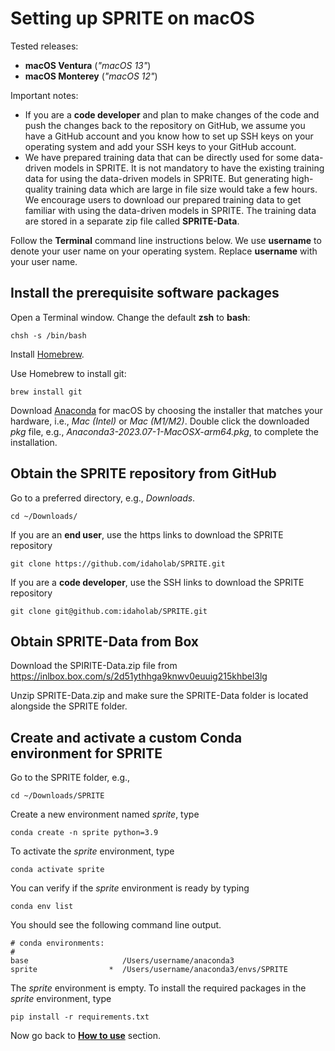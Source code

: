 # Setting up SPRITE on macOS

Tested releases:

* **macOS Ventura** (*"macOS 13"*)
* **macOS Monterey** (*"macOS 12"*)

Important notes:

 * If you are a **code developer** and plan to make changes of the code and push the changes back to the repository on GitHub, we assume you have a GitHub account and you know how to set up SSH keys on your operating system and add your SSH keys to your GitHub account.
 * We have prepared training data that can be directly used for some data-driven models in SPRITE. It is not mandatory to have the existing training data for using the data-driven models in SPRITE. But generating high-quality training data which are large in file size would take a few hours. We encourage users to download our prepared training data  to get familiar with using the data-driven models in SPRITE. The training data are stored in a separate zip file called **SPRITE-Data**.

Follow the **Terminal** command line instructions below. We use **username** to denote your user name on your operating system. Replace **username** with your user name.

## Install the prerequisite software packages

Open a Terminal window. Change the default **zsh** to **bash**:

	chsh -s /bin/bash

Install [Homebrew](https://brew.sh/).

Use Homebrew to install git:

	brew install git

Download [Anaconda](https://www.anaconda.com/) for macOS by choosing the installer that matches your hardware, i.e., *Mac (Intel)* or *Mac (M1/M2)*. Double click the downloaded *pkg* file, e.g., *Anaconda3-2023.07-1-MacOSX-arm64.pkg*, to complete the installation.

## Obtain the SPRITE repository from GitHub

Go to a preferred directory, e.g., *Downloads*.

	cd ~/Downloads/

If you are an **end user**, use the https links to download the SPRITE repository

	git clone https://github.com/idaholab/SPRITE.git

If you are a **code developer**, use the SSH links to download the SPRITE repository

	git clone git@github.com:idaholab/SPRITE.git

## Obtain SPRITE-Data from Box

Download the SPIRITE-Data.zip file from  https://inlbox.box.com/s/2d51ythhga9knwv0euuig215khbel3lg

Unzip SPRITE-Data.zip and make sure the SPRITE-Data folder is located alongside the SPRITE folder.

## Create and activate a custom Conda environment for SPRITE

Go to the SPRITE folder, e.g.,

	cd ~/Downloads/SPRITE
	
Create a new environment named *sprite*, type

	conda create -n sprite python=3.9

To activate the *sprite* environment, type

	conda activate sprite

You can verify if the *sprite* environment is ready by typing

	conda env list

You should see the following command line output.

	# conda environments:
	#
	base                     /Users/username/anaconda3
	sprite                *  /Users/username/anaconda3/envs/SPRITE

The *sprite* environment is empty. To install the required packages in the *sprite* environment, type

	pip install -r requirements.txt

Now go back to [**How to use**](../) section.
